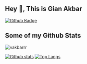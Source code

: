 ## Hey 👋, This is Gian Akbar
 [![Github Badge](https://img.shields.io/badge/-vakbarrr-grey?style=flat&logo=github&logoColor=white&link=https://github.com/vakbarrr/)](https://www.github.com/vakbarrr/) 
## Some of my Github Stats
<p align=left> <img src=https://komarev.com/ghpvc/?username=vakbarrr alt=vakbarrr /> </p>

[![Github stats](https://github-readme-stats.vercel.app/api?username=vakbarrr&show_icons=true&include_all_commits=true)](https://github.com/vakbarrr/github-readme-stats)
[![Top Langs](https://github-readme-stats.vercel.app/api/top-langs/?username=vakbarrr&layout=compact)](https://github.com/vakbarrr/github-readme-stats)
